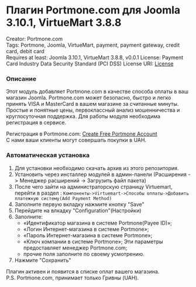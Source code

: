 # Плагин Portmone.com для Joomla 3.10.1, VirtueMart 3.8.8

Creator: Portmone.com   
Tags: Portmone, Joomla, VirtueMart, payment, payment gateway, credit card, debit card    
Requires at least: Joomla 3.10.1, VirtueMart 3.8.8, v0.0.1
License: Payment Card Industry Data Security Standard (PCI DSS) 
License URI: [License](https://www.portmone.com.ua/r3/uk/security/) 


### Описание
Этот модуль добавляет Portmone.com в качестве способа оплаты в ваш магазин Joomla. 
Portmone.com может безопасно, быстро и легко принять VISA и MasterCard в вашем магазине за считанные минуты.
Простые и понятные цены, первоклассный анализ мошенничества и круглосуточная поддержка.
Для работы модуля необходима регистрация в сервисе.

Регистрация в Portmone.com: [Create Free Portmone Account](https://business.portmone.com.ua/signup)    
С нами ваши клиенты могут совершать покупки в UAH.

### Автоматическая установка

1. Для установки необходимо скачать архив из этого репозитория.
2. Установить через инсталлер модулей в админ-панели (Расширения -> Менеджер расширений -> Загрузить файл пакета)
3. После чего зайти на администраторскую страницу Virtuemart, перейти в раздел :
   `Компоненты->Virtuemart->Способы оплаты->Добавить платежную систему(Add Payment Method)`
4. Заполните первую вкладку нажмите кнопку "Save"
5. Перейдите на влкадку "Configuration"(Настройки)
6. Заполните:
   - «Идентификатор магазина в системе Portmone(Payee ID)»;
   - «Логин Интернет-магазина в системе Portmone»;
   - «Пароль Интернет-магазина в системе Portmone»;
   - «Ключ компании в системе Portmone»;
     Эти параметры предоставляет менеджер Portmone.com;
   - прочие поля заполните по своему усмотрению.    
7. Нажмите "Сохранить"

Плагин активен и появится в списке оплат вашего магазина.    
P.S. Portmone.com, принимает только Гривны (UAH).

